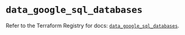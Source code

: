# `data_google_sql_databases`

Refer to the Terraform Registry for docs: [`data_google_sql_databases`](https://registry.terraform.io/providers/hashicorp/google/5.21.0/docs/data-sources/sql_databases).
